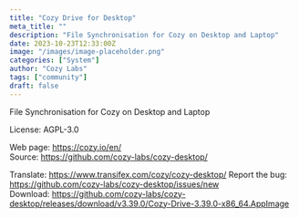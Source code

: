 ```yaml
---
title: "Cozy Drive for Desktop"
meta_title: ""
description: "File Synchronisation for Cozy on Desktop and Laptop"
date: 2023-10-23T12:33:00Z
image: "/images/image-placeholder.png"
categories: ["System"]
author: "Cozy Labs"
tags: ["community"]
draft: false
---
```


File Synchronisation for Cozy on Desktop and Laptop

License: AGPL-3.0

Web page: https://cozy.io/en/  
Source: https://github.com/cozy-labs/cozy-desktop/

Translate: https://www.transifex.com/cozy/cozy-desktop/
Report the bug: https://github.com/cozy-labs/cozy-desktop/issues/new  
Download: https://github.com/cozy-labs/cozy-desktop/releases/download/v3.39.0/Cozy-Drive-3.39.0-x86_64.AppImage
